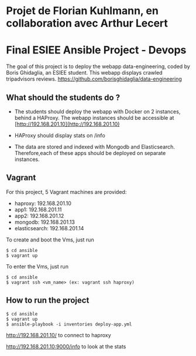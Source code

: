 #	Projet de Florian Kuhlmann, en collaboration avec Arthur Lecert



# Final ESIEE Ansible Project  - Devops

The goal of this project is to deploy the webapp data-engineering, coded by Boris Ghidaglia, an ESIEE student.
This webapp displays crawled tripadvisors reviews. https://github.com/borisghidaglia/data-engineering

## What should the students do ?

- The students should deploy the webapp with Docker on 2 instances, behind a HAProxy. 
The webapp instances should be accessible at [http://192.168.201.10](http://192.168.201.10)

- HAProxy should display stats on /info

- The data are stored and indexed with Mongodb and Elasticsearch. Therefore,each of these apps should be deployed on separate instances.

## Vagrant

For this project, 5 Vagrant machines are provided:

- haproxy: 192.168.201.10
- app1: 192.168.201.11
- app2: 192.168.201.12
- mongodb: 192.168.201.13
- elasticsearch: 192.168.201.14

To create and boot the Vms, just run

```
$ cd ansible
$ vagrant up
```

To enter the Vms, just run

```
$ cd ansible
$ vagrant ssh <vm_name> (ex: vagrant ssh haproxy)
```

## How to run the project

```
$ cd ansible
$ vagrant up
$ ansible-playbook -i inventories deploy-app.yml
```

http://192.168.201.10/ to connect to haproxy

http://192.168.201.10:9000/info to look at the stats
